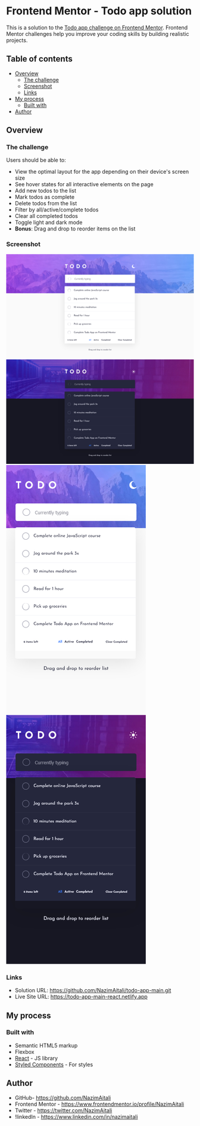 # Frontend Mentor - Todo app solution

This is a solution to the [Todo app challenge on Frontend Mentor](https://www.frontendmentor.io/challenges/todo-app-Su1_KokOW). Frontend Mentor challenges help you improve your coding skills by building realistic projects.

## Table of contents

- [Overview](#overview)
  - [The challenge](#the-challenge)
  - [Screenshot](#screenshot)
  - [Links](#links)
- [My process](#my-process)
  - [Built with](#built-with)
- [Author](#author)

## Overview

### The challenge

Users should be able to:

- View the optimal layout for the app depending on their device's screen size
- See hover states for all interactive elements on the page
- Add new todos to the list
- Mark todos as complete
- Delete todos from the list
- Filter by all/active/complete todos
- Clear all completed todos
- Toggle light and dark mode
- **Bonus**: Drag and drop to reorder items on the list

### Screenshot

![](https://github.com/NazimAitali/todo-app-main/blob/master/screenshot-desktop-light.jpeg)
![](https://github.com/NazimAitali/todo-app-main/blob/master/screenshot-desktop-dark.jpeg)
![](https://github.com/NazimAitali/todo-app-main/blob/master/screenshot-mobile-light.jpeg)
![](https://github.com/NazimAitali/todo-app-main/blob/master/screenshot-mobile-dark.jpeg)

### Links

- Solution URL: https://github.com/NazimAitali/todo-app-main.git
- Live Site URL: https://todo-app-main-react.netlify.app

## My process

### Built with

- Semantic HTML5 markup
- Flexbox
- [React](https://reactjs.org/) - JS library
- [Styled Components](https://styled-components.com/) - For styles

## Author

- GitHub- https://github.com/NazimAitali
- Frontend Mentor - https://www.frontendmentor.io/profile/NazimAitali
- Twitter - https://twitter.com/NazimAitali
- !linkedIn - https://www.linkedin.com/in/nazimaitali

